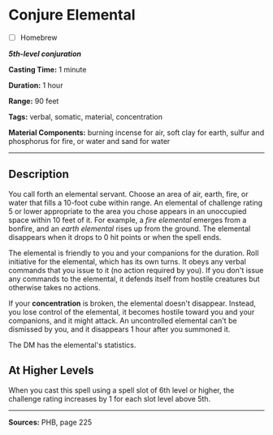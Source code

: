 # Conjure Elemental

- [ ] Homebrew

***5th-level conjuration***

**Casting Time:** 1 minute

**Duration:** 1 hour

**Range:** 90 feet

**Tags:** verbal, somatic, material, concentration

**Material Components:** burning incense for air, soft clay for earth, sulfur and phosphorus for fire, or water and sand for water

---

## Description
You call forth an elemental servant.
Choose an area of air, earth, fire, or water that fills a 10-foot cube within range.
An elemental of challenge rating 5 or lower appropriate to the area you chose appears in an unoccupied space within 10 feet of it.
For example, a *fire elemental* emerges from a bonfire, and an *earth elemental* rises up from the ground.
The elemental disappears when it drops to 0 hit points or when the spell ends.

The elemental is friendly to you and your companions for the duration.
Roll initiative for the elemental, which has its own turns.
It obeys any verbal commands that you issue to it (no action required by you).
If you don't issue any commands to the elemental, it defends itself from hostile creatures but otherwise takes no actions.

If your **concentration** is broken, the elemental doesn't disappear.
Instead, you lose control of the elemental, it becomes hostile toward you and your companions, and it might attack.
An uncontrolled elemental can't be dismissed by you, and it disappears 1 hour after you summoned it.

The DM has the elemental's statistics.

## At Higher Levels
When you cast this spell using a spell slot of 6th level or higher, the challenge rating increases by 1 for each slot level above 5th.

---

**Sources:** PHB, page 225
